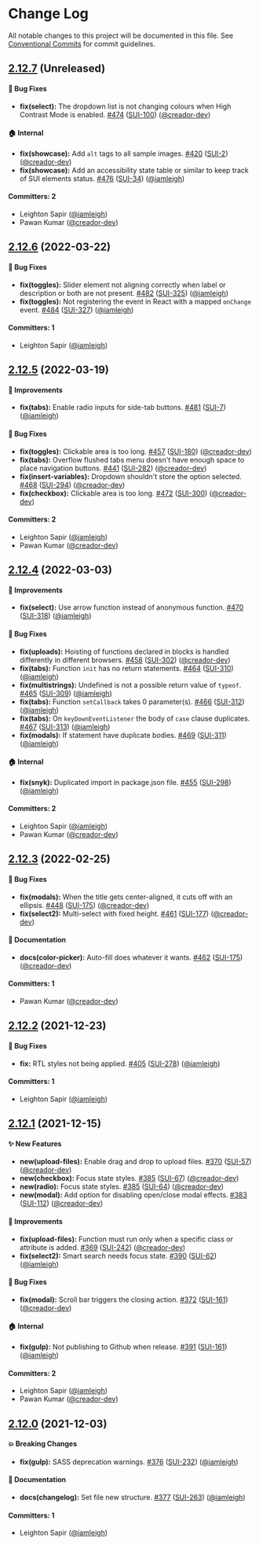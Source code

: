 # Change Log

All notable changes to this project will be documented in this file. See [Conventional Commits](https://conventionalcommits.org/) for commit guidelines.

## [2.12.7](https://github.com/wpmudev/shared-ui/compare/v2.12.6...v2.12.7) (Unreleased)

#### 🐛 Bug Fixes
* **fix(select):** The dropdown list is not changing colours when High Contrast Mode is enabled. [#474](https://github.com/wpmudev/shared-ui/pull/474) ([SUI-100](https://incsub.atlassian.net/browse/SUI-100)) ([@creador-dev](https://github.com/creador-dev))

#### 🏠 Internal
* **fix(showcase):** Add `alt` tags to all sample images. [#420](https://github.com/wpmudev/shared-ui/pull/420) ([SUI-2](https://incsub.atlassian.net/browse/SUI-2)) ([@creador-dev](https://github.com/creador-dev))
* **fix(showcase):** Add an accessibility state table or similar to keep track of SUI elements status. [#476](https://github.com/wpmudev/shared-ui/pull/476) ([SUI-34](https://incsub.atlassian.net/browse/SUI-34)) ([@iamleigh](https://github.com/iamleigh))

#### Committers: 2
- Leighton Sapir ([@iamleigh](https://github.com/iamleigh))
- Pawan Kumar ([@creador-dev](https://github.com/creador-dev))

## [2.12.6](https://github.com/wpmudev/shared-ui/compare/v2.12.5...v2.12.6) (2022-03-22)

#### 🐛 Bug Fixes
* **fix(toggles):** Slider element not aligning correctly when label or description or both are not present. [#482](https://github.com/wpmudev/shared-ui/pull/482) ([SUI-325](https://incsub.atlassian.net/browse/SUI-325)) ([@iamleigh](https://github.com/iamleigh))
* **fix(toggles):** Not registering the event in React with a mapped `onChange` event. [#484](https://github.com/wpmudev/shared-ui/pull/484) ([SUI-327](https://incsub.atlassian.net/browse/SUI-327)) ([@iamleigh](https://github.com/iamleigh))

#### Committers: 1
- Leighton Sapir ([@iamleigh](https://github.com/iamleigh))

## [2.12.5](https://github.com/wpmudev/shared-ui/compare/v2.12.4...v2.12.5) (2022-03-19)

#### 🚀 Improvements
* **fix(tabs):** Enable radio inputs for side-tab buttons. [#481](https://github.com/wpmudev/shared-ui/pull/481) ([SUI-7](https://incsub.atlassian.net/browse/SUI-7)) ([@iamleigh](https://github.com/iamleigh))

#### 🐛 Bug Fixes
* **fix(toggles):** Clickable area is too long. [#457](https://github.com/wpmudev/shared-ui/pull/457) ([SUI-180](https://incsub.atlassian.net/browse/SUI-180)) ([@creador-dev](https://github.com/creador-dev))
* **fix(tabs):** Overflow flushed tabs menu doesn't have enough space to place navigation buttons. [#441](https://github.com/wpmudev/shared-ui/pull/441) ([SUI-282](https://incsub.atlassian.net/browse/SUI-282)) ([@creador-dev](https://github.com/creador-dev))
* **fix(insert-variables):** Dropdown shouldn't store the option selected. [#468](https://github.com/wpmudev/shared-ui/pull/468) ([SUI-294](https://incsub.atlassian.net/browse/SUI-294)) ([@creador-dev](https://github.com/creador-dev))
* **fix(checkbox):** Clickable area is too long. [#472](https://github.com/wpmudev/shared-ui/pull/472) ([SUI-300](https://incsub.atlassian.net/browse/SUI-300)) ([@creador-dev](https://github.com/creador-dev))

#### Committers: 2
- Leighton Sapir ([@iamleigh](https://github.com/iamleigh))
- Pawan Kumar ([@creador-dev](https://github.com/creador-dev))

## [2.12.4](https://github.com/wpmudev/shared-ui/compare/v2.12.3...v2.12.4) (2022-03-03)

#### 🚀 Improvements
* **fix(select):** Use arrow function instead of anonymous function. [#470](https://github.com/wpmudev/shared-ui/pull/470) ([SUI-318](https://incsub.atlassian.net/browse/SUI-318)) ([@iamleigh](https://github.com/iamleigh))

#### 🐛 Bug Fixes
* **fix(uploads):** Hoisting of functions declared in blocks is handled differently in different browsers. [#458](https://github.com/wpmudev/shared-ui/pull/458) ([SUI-302](https://incsub.atlassian.net/browse/SUI-302)) ([@creador-dev](https://github.com/creador-dev))
* **fix(tabs):** Function `init` has no return statements. [#464](https://github.com/wpmudev/shared-ui/pull/464) ([SUI-310](https://incsub.atlassian.net/browse/SUI-310)) ([@iamleigh](https://github.com/iamleigh))
* **fix(multistrings):** Undefined is not a possible return value of `typeof`. [#465](https://github.com/wpmudev/shared-ui/pull/465) ([SUI-309](https://incsub.atlassian.net/browse/SUI-309)) ([@iamleigh](https://github.com/iamleigh))
* **fix(tabs):** Function `setCallback` takes 0 parameter(s). [#466](https://github.com/wpmudev/shared-ui/pull/466) ([SUI-312](https://incsub.atlassian.net/browse/SUI-312)) ([@iamleigh](https://github.com/iamleigh))
* **fix(tabs):** On `keyDownEventListener` the body of `case` clause duplicates. [#467](https://github.com/wpmudev/shared-ui/pull/467) ([SUI-313](https://incsub.atlassian.net/browse/SUI-313)) ([@iamleigh](https://github.com/iamleigh))
* **fix(modals):** If statement have duplicate bodies. [#469](https://github.com/wpmudev/shared-ui/pull/469) ([SUI-311](https://incsub.atlassian.net/browse/SUI-311)) ([@iamleigh](https://github.com/iamleigh))

#### 🏠 Internal
* **fix(snyk):** Duplicated import in package.json file. [#455](https://github.com/wpmudev/shared-ui/pull/455) ([SUI-298](https://incsub.atlassian.net/browse/SUI-298)) ([@iamleigh](https://github.com/iamleigh))

#### Committers: 2
- Leighton Sapir ([@iamleigh](https://github.com/iamleigh))
- Pawan Kumar ([@creador-dev](https://github.com/creador-dev))

## [2.12.3](https://github.com/wpmudev/shared-ui/compare/v2.12.2...v2.12.3) (2022-02-25)

#### 🐛 Bug Fixes
* **fix(modals):** When the title gets center-aligned, it cuts off with an ellipsis. [#448](https://github.com/wpmudev/shared-ui/pull/448) ([SUI-175](https://incsub.atlassian.net/browse/SUI-175)) ([@creador-dev](https://github.com/creador-dev))
* **fix(select2):** Multi-select with fixed height. [#461](https://github.com/wpmudev/shared-ui/pull/461) ([SUI-177](https://incsub.atlassian.net/browse/SUI-177)) ([@creador-dev](https://github.com/creador-dev))

#### 📝 Documentation
* **docs(color-picker):** Auto-fill does whatever it wants. [#462](https://github.com/wpmudev/shared-ui/pull/462) ([SUI-175](https://incsub.atlassian.net/browse/SUI-175)) ([@creador-dev](https://github.com/creador-dev))

#### Committers: 1
- Pawan Kumar ([@creador-dev](https://github.com/creador-dev))

## [2.12.2](https://github.com/wpmudev/shared-ui/compare/v2.12.1...v2.12.2) (2021-12-23)

#### 🐛 Bug Fixes
* **fix:** RTL styles not being applied. [#405](https://github.com/wpmudev/shared-ui/pull/405) ([SUI-278](https://incsub.atlassian.net/browse/SUI-278)) ([@iamleigh](https://github.com/iamleigh))

#### Committers: 1
- Leighton Sapir ([@iamleigh](https://github.com/iamleigh))

## [2.12.1](https://github.com/wpmudev/shared-ui/compare/v2.12.0...v2.12.1) (2021-12-15)

#### ✨ New Features
* **new(upload-files):** Enable drag and drop to upload files. [#370](https://github.com/wpmudev/shared-ui/pull/370) ([SUI-57](https://incsub.atlassian.net/browse/SUI-57)) ([@creador-dev](https://github.com/creador-dev))
* **new(checkbox):** Focus state styles. [#385](https://github.com/wpmudev/shared-ui/pull/385) ([SUI-67](https://incsub.atlassian.net/browse/SUI-67)) ([@creador-dev](https://github.com/creador-dev))
* **new(radio):** Focus state styles. [#385](https://github.com/wpmudev/shared-ui/pull/385) ([SUI-64](https://incsub.atlassian.net/browse/SUI-64)) ([@creador-dev](https://github.com/creador-dev))
* **new(modal):** Add option for disabling open/close modal effects. [#383](https://github.com/wpmudev/shared-ui/pull/383) ([SUI-112](https://incsub.atlassian.net/browse/SUI-112)) ([@creador-dev](https://github.com/creador-dev))

#### 🚀 Improvements
* **fix(upload-files):** Function must run only when a specific class or attribute is added. [#369](https://github.com/wpmudev/shared-ui/pull/369) ([SUI-242](https://incsub.atlassian.net/browse/SUI-242)) ([@creador-dev](https://github.com/creador-dev))
* **fix(select2):** Smart search needs focus state. [#390](https://github.com/wpmudev/shared-ui/pull/390) ([SUI-62](https://incsub.atlassian.net/browse/SUI-62)) ([@iamleigh](https://github.com/iamleigh))

#### 🐛 Bug Fixes
* **fix(modal):** Scroll bar triggers the closing action. [#372](https://github.com/wpmudev/shared-ui/pull/372) ([SUI-161](https://incsub.atlassian.net/browse/SUI-161)) ([@creador-dev](https://github.com/creador-dev))

#### 🏠 Internal
* **fix(gulp):** Not publishing to Github when release. [#391](https://github.com/wpmudev/shared-ui/pull/391) ([SUI-161](https://incsub.atlassian.net/browse/SUI-161)) ([@iamleigh](https://github.com/iamleigh))

#### Committers: 2
- Leighton Sapir ([@iamleigh](https://github.com/iamleigh))
- Pawan Kumar ([@creador-dev](https://github.com/creador-dev))

## [2.12.0](https://github.com/wpmudev/shared-ui/compare/v2.11.2...v2.12.0) (2021-12-03)

#### 💥 Breaking Changes
* **fix(gulp):** SASS deprecation warnings. [#376](https://github.com/wpmudev/shared-ui/pull/376) ([SUI-232](https://incsub.atlassian.net/browse/SUI-232)) ([@iamleigh](https://github.com/iamleigh))

#### 📝 Documentation
* **docs(changelog):** Set file new structure. [#377](https://github.com/wpmudev/shared-ui/pull/377) ([SUI-263](https://incsub.atlassian.net/browse/SUI-263)) ([@iamleigh](https://github.com/iamleigh))

#### Committers: 1
- Leighton Sapir ([@iamleigh](https://github.com/iamleigh))